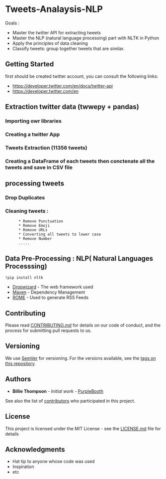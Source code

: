 # Tweets-Analaysis-NLP

Goals :
* Master the twitter API for extracting tweets
* Master the NLP (natural language processing) part with NLTK in Python
* Apply the principles of data cleaning
* Classify tweets: group together tweets that are similar.


## Getting Started
first should be created twitter account,
you can consult the following links: 
* https://developer.twitter.com/en/docs/twitter-api 
* https://developer.twitter.com/en



## Extraction twitter data (twwepy + pandas)
### Importing owr libraries
### Creating a twitter App
### Tweets Extraction (11356 tweets)
### Creating a DataFrame of each tweets then conctenate all the tweets and save in CSV file



## processing tweets

### Drop Duplicates
### Cleaning tweets :
          * Remove Punctuation
          * Remove Emoji
          * Remove URLs
          * Converting all tweets to lower case
          * Remove Number
          .....

## Data Pre-Processing : NLP( Natural Languages Processsing)
````
!pip install nltk
````

* [Dropwizard](http://www.dropwizard.io/1.0.2/docs/) - The web framework used
* [Maven](https://maven.apache.org/) - Dependency Management
* [ROME](https://rometools.github.io/rome/) - Used to generate RSS Feeds

## Contributing

Please read [CONTRIBUTING.md](https://gist.github.com/PurpleBooth/b24679402957c63ec426) for details on our code of conduct, and the process for submitting pull requests to us.

## Versioning

We use [SemVer](http://semver.org/) for versioning. For the versions available, see the [tags on this repository](https://github.com/your/project/tags). 

## Authors

* **Billie Thompson** - *Initial work* - [PurpleBooth](https://github.com/PurpleBooth)

See also the list of [contributors](https://github.com/your/project/contributors) who participated in this project.

## License

This project is licensed under the MIT License - see the [LICENSE.md](LICENSE.md) file for details

## Acknowledgments

* Hat tip to anyone whose code was used
* Inspiration
* etc
